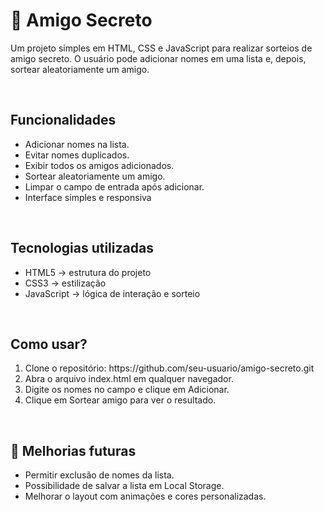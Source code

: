 <h1>🎁 Amigo Secreto</h1>
<p>Um projeto simples em HTML, CSS e JavaScript para realizar sorteios de amigo secreto.  
O usuário pode adicionar nomes em uma lista e, depois, sortear aleatoriamente um amigo.</p>
<br>
<h2>Funcionalidades</h2>
<ul>
  <li>Adicionar nomes na lista.</li>
  <li>Evitar nomes duplicados.</li>
  <li>Exibir todos os amigos adicionados.</li>
  <li>Sortear aleatoriamente um amigo.</li>
  <li>Limpar o campo de entrada após adicionar.</li>
  <li>Interface simples e responsiva</li>
</ul>
<br>
<h2>Tecnologias utilizadas</h2>
<ul>
  <li>HTML5 → estrutura do projeto</li>
  <li>CSS3 → estilização  </li>
  <li>JavaScript → lógica de interação e sorteio </li>
</ul>
<br>
<h2>Como usar?</h2>
<ol>
  <li>Clone o repositório: https://github.com/seu-usuario/amigo-secreto.git</li>
  <li>Abra o arquivo index.html em qualquer navegador.</li>
  <li>Digite os nomes no campo e clique em Adicionar.</li>
  <li>Clique em Sortear amigo para ver o resultado.</li>
</ol>
<br>
<h2>📌 Melhorias futuras</h2>
<ul>
  <li>Permitir exclusão de nomes da lista.</li>
  <li>Possibilidade de salvar a lista em Local Storage.</li>
  <li>Melhorar o layout com animações e cores personalizadas.</li>
</ul>
